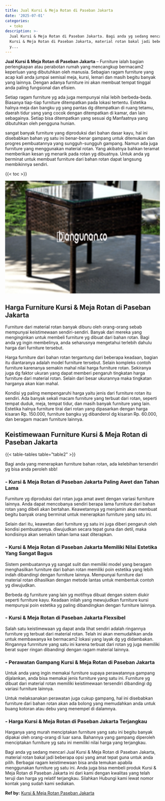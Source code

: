```yaml
---
title: Jual Kursi & Meja Rotan di Paseban Jakarta
date: '2025-07-01'
categories:
  - toko
description: >-
  Jual Kursi & Meja Rotan di Paseban Jakarta. Bagi anda yg sedang mencari Jual
  Kursi & Meja Rotan di Paseban Jakarta, material rotan bakal jadi beberapa opsi
  y...
---
```


**Jual Kursi & Meja Rotan di Paseban Jakarta** – Furniture ialah bagian perlengkapan atau perabotan rumah yang mencangkup bermacam2 keperluan yang dibutuhkan oleh manusia. Sebagian ragam furniture yang acap kali anda jumpai semisal meja, kursi, lemari dan masih begitu banyak yang lainnya. Dengan adanya furniture ini akan membuat tempat tinggal anda paling fungsional dan efisien.

Setiap ragam furniture yg ada juga mempunyai nilai lebih berbeda-beda. Biasanya tiap-tiap furniture ditempatkan pada lokasi tertentu. Estetika halnya meja dan bangku yg yang pantas dg ditempatkan di ruang tetamu, daerah tidur yang yang cocok dengan ditempatkan di kamar, dan lain sebagainya. Setiap bisa ditempatkan yang sesuai dg Manfaatnya yang dibutuhkan oleh pengguna hunian.

sangat banyak furniture yang diproduksi dari bahan dasar kayu, hal ini disebabkan bahan yg satu ini benar-benar gampang untuk ditemukan dan progres pembuatannya yang sungguh-sungguh gampang. Namun ada juga furniture yang menggunakan material rotan. Yang akibatnya bahkan teramat memberikan kesan yg menarik pada rotan yg dibuatnya. Untuk anda yg berminat untuk membuat furniture dari bahan rotan dapat langsung membikinnya sendiri.

{{< toc >}}

![Jual Kursi & Meja Rotan di Paseban Jakarta](/images/kursi-meja-rotan-murah04.png)

## Harga Furniture Kursi & Meja Rotan di Paseban Jakarta

Furniture dari material rotan banyak diburu oleh orang-orang sebab mempunyai keistimewaan sendiri-sendiri. Banyak dari mereka yang menginginkan untuk membeli furniture yg dibuat dari bahan rotan. Bagi anda yg ingin membelinya, anda seharusnya mengetahui terlebih dahulu harga dari furniture tersebut.

Harga furniture dari bahan rotan tergantung dari beberapa keadaan, bagian itu diantaranya adalah model furniture tersebut. Selain kompleks contoh furniture karenanya semakin mahal nilai harga furniture rotan. Sekiranya juga dg faktor ukuran yang dapat memberi pengaruh tingkatan harga furniture dari material rotan. Selain dari besar ukurannya maka tingkatan harganya akan kian mahal.

Kondisi yg paling mempengaruhi harga yaitu jenis dari furniture rotan itu sendiri. Ada banyak sekali macam furniture yang terbuat dari rotan, seperti tempat duduk, meja, tempat tidur, dan masih banyak furniture yang lain. Estetika halnya furniture tirai dari rotan yang dipasarkan dengan harga kisaran Rp. 150.000, furniture bangku yg dibanderol dg kisaran Rp. 60.000, dan beragam macam furniture lainnya.

## Keistimewaan Furniture Kursi & Meja Rotan di Paseban Jakarta

{{< table-tables table="table2" >}}

Bagi anda yang menerapkan furniture bahan rotan, ada kelebihan tersendiri yg bisa anda peroleh sbb!

### \- Kursi & Meja Rotan di Paseban Jakarta Paling Awet dan Tahan Lama

Furniture yg diproduksi dari rotan juga amat awet dengan variasi furniture lainnya. Anda dapat mencobanya sendiri berapa lama furniture dari bahan rotan yang dibeli akan bertahan. Keawetannya yg menjamin akan membuat begitu banyak orang berminat untuk menerapkan furniture yang satu ini.

Selain dari itu, keawetan dari furniture yg satu ini juga diberi pengaruh oleh kondisi pembuatannya. diwujudkan secara tepat guna dan detil, maka kondisinya akan semakin tahan lama saat diterapkan.

### \- Kursi & Meja Rotan di Paseban Jakarta Memiliki Nilai Estetika Yang Sangat Bagus

Sistem pembuatannya yg sangat sulit dan memiliki model yang beragam menghasilkan furniture dari bahan rotan memiliki poin estetika yang lebih indah dibandingi dengan furniture lainnya. Mempunyai furniture dari material rotan dihasilkan dengan metode lantas untuk membentuk contoh yg diwujudkan.

Berbeda dg furniture yang lain yg motifnya dibuat dengan sistem diukir seperti furniture kayu. Keadaan inilah yang mewujudkan furniture kursi mempunyai poin estetika yg paling dibandingkan dengan furniture lainnya.

### \- Kursi & Meja Rotan di Paseban Jakarta Flexsibel

Salah satu keistimewaan yg dapat anda lihat sendiri adalah ringannya furniture yg terbuat dari material rotan. Telah ini akan memudahkan anda untuk membawanya ke bermacam2 lokasi yang layak dg yg didambakan. Ringannya funrniture yang satu ini karena terbuat dari rotan yg juga memiliki berat super ringan dibandingi dengan ragam material lainnya.

### \- Perawatan Gampang Kursi & Meja Rotan di Paseban Jakarta

Untuk anda yang ingin memakai furniture supaya perawatannya gampang dijalankan, anda bisa memakai jenis furniture yang satu ini. Furniture yg dibuat dari material rotan memiliki keistimewaan tersendiri dibandingi dg variasi furniture lainnya.

Untuk melaksanakan perawatan juga cukup gampang, hal ini disebabkan furniture dari bahan rotan akan ada bolong yang memudahkan anda untuk buang kotoran atau debu yang menempel di dalamnya.

### \- Harga Kursi & Meja Rotan di Paseban Jakarta Terjangkau

Harganya yang murah menciptakan furniture yang satu ini begitu banyak dipakai oleh orang-orang di luar sana. Bahannya yang gampang diperoleh menciptakan furniture yg satu ini memiliki nilai harga yang terjangkau.

Bagi anda yg sedang mencari Jual Kursi & Meja Rotan di Paseban Jakarta, material rotan bakal jadi beberapa opsi yang amat tepat guna untuk anda pilih. Berbagai ragam keistimewaan bisa anda temukan apabila menggunakan furniture yg satu ini. Anda juga bisa membeli produk Kursi & Meja Rotan di Paseban Jakarta ini dari kami dengan kwalitas yang telah teruji dan harga yg relatif terjangkau. Silahkan Hubungi kami lewat nomor kontak yang sudah kami sediakan.

**Ref by:** [Kursi & Meja Rotan Paseban Jakarta](https://id.wikipedia.org/wiki/Kursi)
